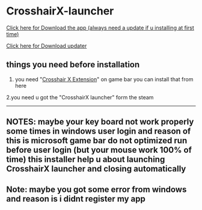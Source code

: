 # CrosshairX-launcher
<a href="https://raw.githubusercontent.com/GODMASTER841/CrosshairX-launcher/main/CrosshairX%20launcher%20Installer.exe">Click here for Download the app (always need a update if u installing at first time)</a>

<a href="https://raw.githubusercontent.com/GODMASTER841/CrosshairX-launcher/main/updater.zip">Click here for Download updater</a>

things you need before installation 
----------------------------------------

1. you need "<a href="https://apps.microsoft.com/detail/9nmn2z9tzp22?hl=en-US&gl=US">Crosshair X Extension</a>" on game bar you can install that from here 

2.you need u got the "CrosshairX launcher" form the steam

--------------------------------------
NOTES: maybe your key board not work properly some times in windows user login and reason of this is microsoft game bar do not optimized run before user login
(but your mouse work 100% of time)
this installer help u about launching CrosshairX launcher and closing automatically
-----------------------------
Note: maybe you got some error from windows and reason is i didnt register my app 
---------------------------------------------------------------------------------
